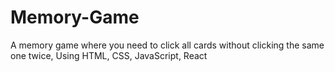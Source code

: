 # Memory-Game

A memory game where you need to click all cards without clicking the same one twice, Using HTML, CSS, JavaScript, React
